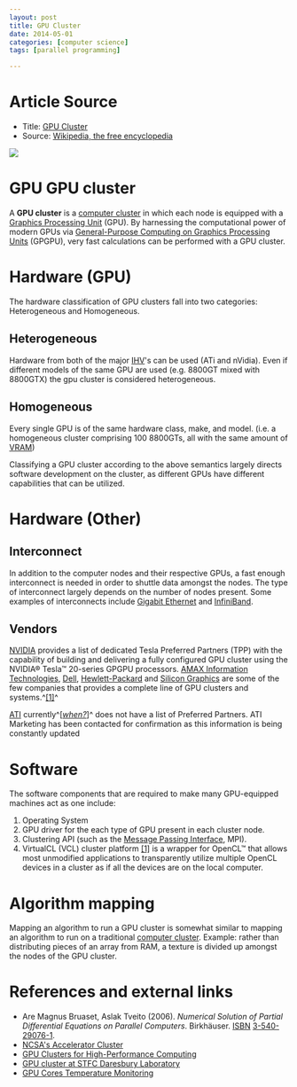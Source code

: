 ```yaml
---
layout: post
title: GPU Cluster
date: 2014-05-01
categories: [computer science]
tags: [parallel programming]

---
```

# Article Source
* Title: [GPU Cluster](http://en.wikipedia.org/wiki/GPU_cluster)
* Source: [Wikipedia, the free encyclopedia](http://en.wikipedia.org/)


[![](http://sungsoo.github.com/images/gpu-cluster.png)](http://sungsoo.github.com/images/gpu-cluster.png)

# GPU GPU cluster

A **GPU cluster** is a [computer
cluster](/wiki/Computer_cluster "Computer cluster") in which each node
is equipped with a [Graphics Processing
Unit](/wiki/Graphics_Processing_Unit "Graphics Processing Unit") (GPU).
By harnessing the computational power of modern GPUs via
[General-Purpose Computing on Graphics Processing
Units](/wiki/General-Purpose_Computing_on_Graphics_Processing_Units "General-Purpose Computing on Graphics Processing Units")
(GPGPU), very fast calculations can be performed with a GPU cluster.


# Hardware (GPU)
The hardware classification of GPU clusters fall into two categories:
Heterogeneous and Homogeneous.

## Heterogeneous

Hardware from both of the major
[IHV](/wiki/Independent_hardware_vendor "Independent hardware vendor")'s
can be used (ATi and nVidia). Even if different models of the same GPU
are used (e.g. 8800GT mixed with 8800GTX) the gpu cluster is considered
heterogeneous.

## Homogeneous

Every single GPU is of the same hardware class, make, and model. (i.e. a
homogeneous cluster comprising 100 8800GTs, all with the same amount of
[VRAM](/wiki/VRAM "VRAM"))

Classifying a GPU cluster according to the above semantics largely
directs software development on the cluster, as different GPUs have
different capabilities that can be utilized.


# Hardware (Other)

## Interconnect

In addition to the computer nodes and their respective GPUs, a fast
enough interconnect is needed in order to shuttle data amongst the
nodes. The type of interconnect largely depends on the number of nodes
present. Some examples of interconnects include [Gigabit
Ethernet](/wiki/Gigabit_Ethernet "Gigabit Ethernet") and
[InfiniBand](/wiki/InfiniBand "InfiniBand").

## Vendors

[NVIDIA](/wiki/NVIDIA "NVIDIA") provides a list of dedicated Tesla
Preferred Partners (TPP) with the capability of building and delivering
a fully configured GPU cluster using the NVIDIA® Tesla™ 20-series GPGPU
processors. [AMAX Information
Technologies](/wiki/AMAX_Information_Technologies "AMAX Information Technologies"),
[Dell](/wiki/Dell "Dell"),
[Hewlett-Packard](/wiki/Hewlett-Packard "Hewlett-Packard") and [Silicon
Graphics](/wiki/Silicon_Graphics "Silicon Graphics") are some of the few
companies that provides a complete line of GPU clusters and
systems.^[[1]](#cite_note-1)^

[ATI](/wiki/ATI_Technologies "ATI Technologies")
currently^[*[when?](/wiki/Wikipedia:Manual_of_Style/Dates_and_numbers#Chronological_items "Wikipedia:Manual of Style/Dates and numbers")*]^
does not have a list of Preferred Partners. ATI Marketing has been
contacted for confirmation as this information is being constantly
updated


# Software

The software components that are required to make many GPU-equipped
machines act as one include:

1.  Operating System
2.  GPU driver for the each type of GPU present in each cluster node.
3.  Clustering API (such as the [Message Passing
    Interface](/wiki/Message_Passing_Interface "Message Passing Interface"),
    MPI).
4.  VirtualCL (VCL) cluster platform
    [[1]](http://www.MOSIX.org/txt_vcl.html) is a wrapper for OpenCL™
    that allows most unmodified applications to transparently utilize
    multiple OpenCL devices in a cluster as if all the devices are on
    the local computer.
    
# Algorithm mapping

Mapping an algorithm to run a GPU cluster is somewhat similar to mapping
an algorithm to run on a traditional [computer
cluster](/wiki/Computer_cluster "Computer cluster"). Example: rather
than distributing pieces of an array from RAM, a texture is divided up
amongst the nodes of the GPU cluster.

# References and external links


-   Are Magnus Bruaset, Aslak Tveito (2006). *Numerical Solution of
    Partial Differential Equations on Parallel Computers*. Birkhäuser.
    [ISBN](/wiki/International_Standard_Book_Number "International Standard Book Number") [3-540-29076-1](/wiki/Special:BookSources/3-540-29076-1 "Special:BookSources/3-540-29076-1"). 
-   [NCSA's Accelerator
    Cluster](http://www.iacat.uiuc.edu/resources/cluster/)
-   [GPU Clusters for High-Performance
    Computing](http://www.ncsa.illinois.edu/~kindr/papers/ppac09_paper.pdf)
-   [GPU cluster at STFC Daresbury
    Laboratory](http://www.cse.scitech.ac.uk/disco/cseht/cseht.shtml)
-   [GPU Cores Temperature Monitoring](http://www.gputemp.com)



